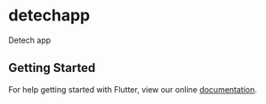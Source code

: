 # detechapp

Detech app

## Getting Started

For help getting started with Flutter, view our online
[documentation](http://flutter.io/).

